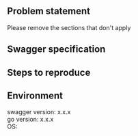 ## Problem statement

Please remove the sections that don't apply

## Swagger specification

## Steps to reproduce

## Environment
swagger version: x.x.x  
go version: x.x.x  
OS:   
